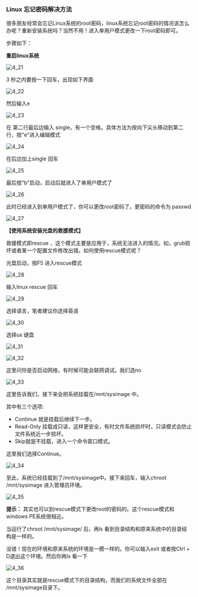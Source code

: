 ###  Linux 忘记密码解决方法

很多朋友经常会忘记Linux系统的root密码，linux系统忘记root密码的情况该怎么办呢？重新安装系统吗？当然不用！进入单用户模式更改一下root密码即可。

步骤如下：

**重启linux系统**

![4_21](file:///C:/Users/24593/AppData/Local/Temp/msohtmlclip1/01/clip_image001.png)

3 秒之内要按一下回车，出现如下界面

![4_22](file:///C:/Users/24593/AppData/Local/Temp/msohtmlclip1/01/clip_image002.png)

然后输入e

![4_23](file:///C:/Users/24593/AppData/Local/Temp/msohtmlclip1/01/clip_image003.png)

在 第二行最后边输入 single，有一个空格。具体方法为按向下尖头移动到第二行，按"e"进入编辑模式

![4_24](file:///C:/Users/24593/AppData/Local/Temp/msohtmlclip1/01/clip_image004.png)

在后边加上single 回车

![4_25](file:///C:/Users/24593/AppData/Local/Temp/msohtmlclip1/01/clip_image005.png)

最后按"b"启动，启动后就进入了单用户模式了

![4_26](file:///C:/Users/24593/AppData/Local/Temp/msohtmlclip1/01/clip_image006.png)

此时已经进入到单用户模式了，你可以更改root密码了。更密码的命令为 passwd

![4_27](file:///C:/Users/24593/AppData/Local/Temp/msohtmlclip1/01/clip_image007.png)

**【使用系统安装光盘的救援模式】**

救援模式即rescue ，这个模式主要是应用于，系统无法进入的情况。如，grub损坏或者某一个配置文件修改出错。如何使用rescue模式呢？

光盘启动，按F5 进入rescue模式

![4_28](file:///C:/Users/24593/AppData/Local/Temp/msohtmlclip1/01/clip_image008.png)

输入linux rescue 回车

![4_29](file:///C:/Users/24593/AppData/Local/Temp/msohtmlclip1/01/clip_image009.png)

选择语言，笔者建议你选择英语

![4_30](file:///C:/Users/24593/AppData/Local/Temp/msohtmlclip1/01/clip_image010.png)

选择us 键盘

![4_31](file:///C:/Users/24593/AppData/Local/Temp/msohtmlclip1/01/clip_image011.png)

 

![4_32](file:///C:/Users/24593/AppData/Local/Temp/msohtmlclip1/01/clip_image012.png)

这里问你是否启动网络，有时候可能会联网调试。我们选no

![4_33](file:///C:/Users/24593/AppData/Local/Temp/msohtmlclip1/01/clip_image013.png)

这里告诉我们，接下来会把系统挂载在/mnt/sysimage 中。

其中有三个选项:

- Continue 就是挂载后继续下一步。 
- Read-Only 挂载成只读，这样更安全，有时文件系统损坏时，只读模式会防止文件系统近一步损坏。
- Skip就是不挂载，进入一个命令窗口模式。 

这里我们选择Continue。

![4_34](file:///C:/Users/24593/AppData/Local/Temp/msohtmlclip1/01/clip_image014.png)

至此，系统已经挂载到了/mnt/sysimage中。接下来回车，输入chroot /mnt/sysimage 进入管理员环境。

![4_35](file:///C:/Users/24593/AppData/Local/Temp/msohtmlclip1/01/clip_image015.png)

**提示：** 其实也可以到rescue模式下更改root的密码的。这个rescue模式和windows PE系统很相近。

当运行了chroot /mnt/sysimage/ 后，再ls 看到目录结构和原来系统中的目录结构是一样的。

没错！现在的环境和原来系统的环境是一模一样的。你可以输入exit 或者按Ctrl + D退出这个环境。然后你再ls 看一下

![4_36](file:///C:/Users/24593/AppData/Local/Temp/msohtmlclip1/01/clip_image016.png)

这个目录其实就是rescue模式下的目录结构，而我们的系统文件全部在 /mnt/sysimage目录下。

 